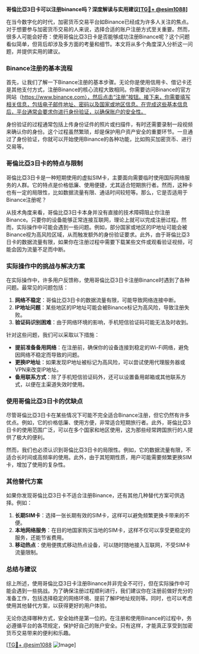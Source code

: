 **哥倫比亞3日卡可以注册binance吗？深度解读与实用建议[[TG💪+ @esim1088](https://t.me/s/esim1088)]**

在当今数字化的时代，加密货币交易平台如Binance已经成为许多人关注的焦点。对于想要参与加密货币交易的人来说，选择合适的账户注册方式至关重要。然而，很多人可能会好奇：使用哥倫比亞3日卡是否能够成功注册Binance呢？这个问题看似简单，但背后却涉及多方面的考量和细节。本文将从多个角度深入分析这一问题，并提供实用的建议。

### Binance注册的基本流程

首先，让我们了解一下Binance注册的基本步骤。无论你是使用信用卡、借记卡还是其他支付方式，注册Binance的核心流程大致相同。你需要访问Binance的官方网站（https://www.binance.com），然后点击“注册”按钮。接下来，你需要填写相关信息，包括电子邮件地址、密码以及国家或地区信息。在完成这些基本信息后，平台通常会要求你进行身份验证，以确保账户的安全性。

身份验证的过程通常包括上传身份证件的照片或扫描件，有时还需要录制一段视频来确认你的身份。这个过程虽然繁琐，却是保护用户资产安全的重要环节。一旦通过了身份验证，你就可以开始使用Binance的各种功能，比如购买加密货币、进行交易等。

### 哥倫比亞3日卡的特点与限制

哥倫比亞3日卡是一种短期使用的虚拟SIM卡，主要面向需要临时使用国际网络服务的人群。它的特点是价格低廉、使用便捷，尤其适合短期旅行者。然而，这种卡也有一定的局限性，比如数据流量有限、通话时间较短等。那么，它是否适用于Binance注册呢？

从技术角度来看，哥倫比亞3日卡本身并没有直接的技术障碍阻止你注册Binance。只要你的设备能够正常连接互联网，理论上就可以完成注册过程。然而，实际操作中可能会遇到一些问题。例如，部分国家或地区的IP地址可能会被Binance视为高风险区域，从而触发额外的身份验证要求。此外，由于哥倫比亞3日卡的数据流量有限，如果你在注册过程中需要下载某些文件或观看验证视频，可能会因为流量不足而中断。

### 实际操作中的挑战与解决方案

在实际操作中，许多用户反馈称，使用哥倫比亞3日卡注册Binance时遇到了各种问题。最常见的问题包括：

1. **网络不稳定**：哥倫比亞3日卡的数据流量有限，可能导致网络连接中断。
2. **IP地址问题**：某些地区的IP地址可能会被Binance标记为高风险，导致注册失败。
3. **验证码识别困难**：由于网络环境的影响，手机短信验证码可能无法及时收到。

针对这些问题，我们可以采取以下措施：

- **提前准备备用网络**：在注册前，确保你的设备连接到稳定的Wi-Fi网络，避免因网络不稳定而导致的问题。
- **更换IP地址**：如果发现IP地址被标记为高风险，可以尝试使用代理服务器或VPN来改变IP地址。
- **备用联系方式**：除了手机短信验证码外，还可以设置备用邮箱或其他联系方式，以便在主渠道失效时使用。

### 使用哥倫比亞3日卡的优缺点

尽管哥倫比亞3日卡在某些情况下可能不完全适合Binance注册，但它仍然有许多优点。例如，它的价格低廉、使用方便，非常适合短期旅行者。此外，哥倫比亞3日卡的使用范围广泛，可以在多个国家和地区使用，这为那些经常跨国旅行的人提供了极大的便利。

然而，我们也必须认识到哥倫比亞3日卡的局限性。例如，它的数据流量有限，不适合长时间或高频率的使用。此外，由于其短期性质，用户可能需要频繁更换SIM卡，增加了使用的复杂性。

### 其他替代方案

如果你发现哥倫比亞3日卡不适合注册Binance，还有其他几种替代方案可供选择。例如：

1. **长期SIM卡**：选择一张长期有效的SIM卡，这样可以避免频繁更换卡带来的不便。
2. **本地网络服务**：在目的地国家购买当地的SIM卡，这样不仅可以享受更稳定的服务，还能节省费用。
3. **移动热点**：使用便携式移动热点设备，可以随时随地接入互联网，不受SIM卡流量限制。

### 总结与建议

综上所述，使用哥倫比亞3日卡注册Binance并非完全不可行，但在实际操作中可能会遇到一些挑战。为了确保注册过程顺利进行，我们建议你在注册前做好充分的准备工作，包括选择稳定的网络环境、提前了解IP地址规则等。同时，也可以考虑使用其他替代方案，以获得更好的用户体验。

无论你选择哪种方式，安全始终是第一位的。在注册和使用Binance的过程中，务必遵循平台的各项规定，保护好自己的账户安全。只有这样，才能真正享受到加密货币交易带来的便利和乐趣。

[[TG💪+ @esim1088](https://t.me/s/esim1088) ![Image](https://i.postimg.cc/4NQfJmqS/Snipaste-2025-05-13-00-14-12.png)]